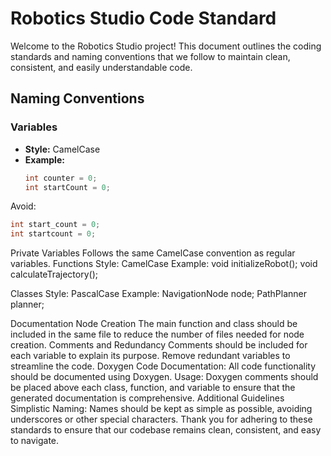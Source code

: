 
# Robotics Studio Code Standard

Welcome to the Robotics Studio project! This document outlines the coding standards and naming conventions that we follow to maintain clean, consistent, and easily understandable code.

## Naming Conventions

### Variables
- **Style:** CamelCase
- **Example:**
  ```cpp
  int counter = 0;
  int startCount = 0;
  ```
Avoid: 
  ```cpp
int start_count = 0;
int startcount = 0;
```
Private Variables
Follows the same CamelCase convention as regular variables.
Functions
Style: CamelCase
Example:
void initializeRobot();
void calculateTrajectory();

Classes
Style: PascalCase
Example:
NavigationNode node;
PathPlanner planner;

Documentation
Node Creation
The main function and class should be included in the same file to reduce the number of files needed for node creation.
Comments and Redundancy
Comments should be included for each variable to explain its purpose.
Remove redundant variables to streamline the code.
Doxygen
Code Documentation: All code functionality should be documented using Doxygen.
Usage: Doxygen comments should be placed above each class, function, and variable to ensure that the generated documentation is comprehensive.
Additional Guidelines
Simplistic Naming: Names should be kept as simple as possible, avoiding underscores or other special characters.
Thank you for adhering to these standards to ensure that our codebase remains clean, consistent, and easy to navigate.
